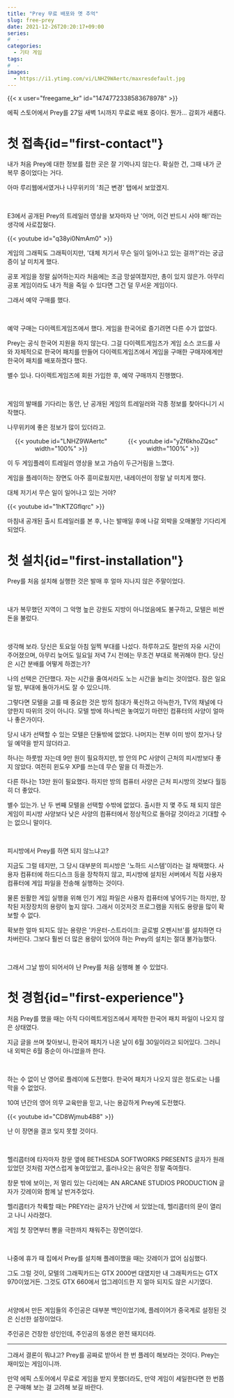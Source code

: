 ```yaml
---
title: "Prey 무료 배포와 옛 추억"
slug: free-prey
date: 2021-12-26T20:20:17+09:00
series:
#  - 
categories:
  - 기타 게임
tags:
#  - 
images:
  - https://i1.ytimg.com/vi/LNHZ9WAertc/maxresdefault.jpg
---
```


{{< x user="freegame_kr" id="1474772338583678978" >}}

에픽 스토어에서 Prey를 27일 새벽 1시까지 무료로 배포 중이다. 뭔가... 감회가 새롭다.

# 첫 접촉{id="first-contact"}

내가 처음 Prey에 대한 정보를 접한 곳은 잘 기억나지 않는다. 확실한 건, 그때 내가 군 복무 중이었다는 거다.

아마 루리웹에서였거나 나무위키의 '최근 변경' 탭에서 보았겠지.

&nbsp;

E3에서 공개된 Prey의 트레일러 영상을 보자마자 난 '어머, 이건 반드시 사야 해!'라는 생각에 사로잡혔다.

{{< youtube id="q38yi0NmAm0" >}}

게임의 그래픽도 그래픽이지만, '대체 저기서 무슨 일이 일어나고 있는 걸까?'라는 궁금증이 날 미치게 했다.

공포 게임을 정말 싫어하는지라 처음에는 조금 망설여졌지만, 총이 있지 않은가. 아무리 공포 게임이라도 내가 적을 죽일 수 있다면 그건 덜 무서운 게임이다.

그래서 예약 구매를 했다.

&nbsp;

예약 구매는 다이렉트게임즈에서 했다. 게임을 한국어로 즐기려면 다른 수가 없었다.

Prey는 공식 한국어 지원을 하지 않는다. 그걸 다이렉트게임즈가 게임 소스 코드를 사 와 자체적으로 한국어 패치를 만들어 다이렉트게임즈에서 게임을 구매한 구매자에게만 한국어 패치를 배포하겠다 했다.

별수 있나. 다이렉트게임즈에 회원 가입한 후, 예약 구매까지 진행했다.

&nbsp;

게임의 발매를 기다리는 동안, 난 공개된 게임의 트레일러와 각종 정보를 찾아다니기 시작했다.

나무위키에 좋은 정보가 많이 있더라고.

<div align="center"><div style="display: flex; justify-content: space-between;">
<div style="width: 49%">
{{< youtube id="LNHZ9WAertc" width="100%" >}}
</div>
<div style="width: 49%">
{{< youtube id="yZf6khoZQsc" width="100%" >}}
</div>
</div></div>

이 두 게임플레이 트레일러 영상을 보고 가슴이 두근거림을 느꼈다.

게임을 플레이하는 장면도 아주 흥미로웠지만, 내레이션이 정말 날 미치게 했다.

대체 저기서 무슨 일이 일어나고 있는 거야?

{{< youtube id="1hKTZGflqrc" >}}

마침내 공개된 출시 트레일러를 본 후, 나는 발매일 후에 나갈 외박을 오매불망 기다리게 되었다.

# 첫 설치{id="first-installation"}

Prey를 처음 설치해 실행한 것은 발매 후 얼마 지나지 않은 주말이었다.

&nbsp;

내가 복무했던 지역이 그 악명 높은 강원도 지방이 아니었음에도 불구하고, 모텔은 비싼 돈을 불렀다.

&nbsp;

생각해 보라. 당신은 토요일 아침 일찍 부대를 나섰다. 하루하고도 절반의 자유 시간이 주어졌으며, 아무리 늦어도 일요일 저녁 7시 전에는 무조건 부대로 복귀해야 한다. 당신은 시간 분배를 어떻게 하겠는가?

나의 선택은 간단했다. 자는 시간을 줄여서라도 노는 시간을 늘리는 것이었다. 잠은 일요일 밤, 부대에 돌아가서도 잘 수 있으니까.

그렇다면 모텔을 고를 때 중요한 것은 방의 침대가 푹신하고 아늑한가, TV의 채널에 다양한지 따위의 것이 아니다. 모텔 방에 하나씩은 놓여있기 마련인 컴퓨터의 사양이 얼마나 좋은가이다.

당시 내가 선택할 수 있는 모텔은 단둘밖에 없었다. 나머지는 전부 이미 방이 찼거나 당일 예약을 받지 않더라고.

하나는 하룻밤 자는데 9만 원이 필요하지만, 방 안의 PC 사양이 근처의 피시방보다 좋지 않았다. 여전히 윈도우 XP를 쓰는데 무슨 말을 더 하겠는가.

다른 하나는 13만 원이 필요했다. 하지만 방의 컴퓨터 사양은 근처 피시방의 것보다 월등히 더 좋았다.

별수 있는가. 난 두 번째 모텔을 선택할 수밖에 없었다. 출시한 지 몇 주도 채 되지 않은 게임이 피시방 사양보다 낮은 사양의 컴퓨터에서 정상적으로 돌아갈 것이라고 기대할 수는 없으니 말이다.

&nbsp;

피시방에서 Prey를 하면 되지 않느냐고?

지금도 그럴 테지만, 그 당시 대부분의 피시방은 '노하드 시스템'이라는 걸 채택했다. 사용자 컴퓨터에 하드디스크 등을 장착하지 않고, 피시방에 설치된 서버에서 직접 사용자 컴퓨터에 게임 파일을 전송해 실행하는 것이다.

물론 원활한 게임 실행을 위해 인기 게임 파일은 사용자 컴퓨터에 넣어두기는 하지만, 장착된 저장장치의 용량이 높지 않다. 그래서 이것저것 프로그램을 지워도 용량을 많이 확보할 수 없다.

확보한 얼마 되지도 않는 용량은 '카운터-스트라이크: 글로벌 오펜시브'를 설치하면 다 차버린다. 그보다 훨씬 더 많은 용량이 있어야 하는 Prey의 설치는 절대 불가능했다.

&nbsp;

그래서 그날 밤이 되어서야 난 Prey를 처음 실행해 볼 수 있었다.

# 첫 경험{id="first-experience"}

처음 Prey를 했을 때는 아직 다이렉트게임즈에서 제작한 한국어 패치 파일이 나오지 않은 상태였다.

지금 글을 쓰며 찾아보니, 한국어 패치가 나온 날이 6월 30일이라고 되어있다. 그러니 내 외박은 6월 중순이 아니었을까 한다.

&nbsp;

하는 수 없이 난 영어로 플레이에 도전했다. 한국어 패치가 나오지 않은 정도로는 나를 막을 수 없었다.

10여 년간의 영어 의무 교육만을 믿고, 나는 용감하게 Prey에 도전했다.

{{< youtube id="CD8Wjmub4B8" >}}

난 이 장면을 결코 잊지 못할 것이다.

&nbsp;

헬리콥터에 타자마자 창문 옆에 BETHESDA SOFTWORKS PRESENTS 글자가 원래 있었던 것처럼 자연스럽게 놓여있었고, 흘러나오는 음악은 정말 죽여줬다.

창문 밖에 보이는, 저 멀리 있는 다리에는 AN ARCANE STUDIOS PRODUCTION 글자가 갓레이와 함께 날 반겨주었다.

헬리콥터가 착륙할 때는 PREY라는 글자가 난간에 서 있었는데, 헬리콥터의 문이 열리고 나니 사라졌다.

게임 첫 장면부터 뽕을 극한까지 채워주는 장면이었다.

&nbsp;

나중에 휴가 때 집에서 Prey를 설치해 플레이했을 때는 갓레이가 없어 심심했다.

그도 그럴 것이, 모텔의 그래픽카드는 GTX 2000번 대였지만 내 그래픽카드는 GTX 970이었거든. 그것도 GTX 660에서 업그레이드한 지 얼마 되지도 않은 시기였다.

&nbsp;

서양에서 만든 게임들의 주인공은 대부분 백인이었기에, 플레이어가 중국계로 설정된 것은 신선한 설정이었다.

주인공은 건장한 성인인데, 주인공의 동생은 완전 돼지더라.

***

그래서 결론이 뭐냐고? Prey를 공짜로 받아서 한 번 플레이 해보라는 것이다. Prey는 재미있는 게임이니까.

만약 에픽 스토어에서 무료로 게임을 받지 못했더라도, 만약 게임이 세일한다면 한 번쯤은 구매해 보는 걸 고려해 보길 바란다.
